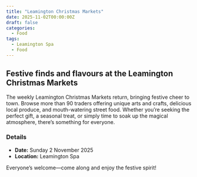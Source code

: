 ```yaml
---
title: "Leamington Christmas Markets"
date: 2025-11-02T00:00:00Z
draft: false
categories:
  - Food
tags:
  - Leamington Spa
  - Food
---
```


## Festive finds and flavours at the Leamington Christmas Markets

The weekly Leamington Christmas Markets return, bringing festive cheer to town. Browse more than 90 traders offering unique arts and crafts, delicious local produce, and mouth-watering street food. Whether you’re seeking the perfect gift, a seasonal treat, or simply time to soak up the magical atmosphere, there’s something for everyone.

### Details
- **Date:** Sunday 2 November 2025
- **Location:** Leamington Spa

Everyone’s welcome—come along and enjoy the festive spirit!